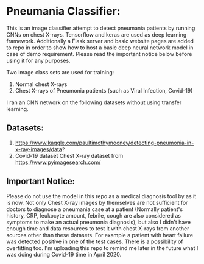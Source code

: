 # Pneumania Classifier:
This is an image classifier attempt to detect pneumania patients by running CNNs on chest X-rays.
Tensorflow and keras are used as deep learning framework. Additionally a Flask server and basic website pages are added to repo in order to show how to host a basic deep neural network model in case of demo requirement. Please read the important notice below before using it for any purposes.

Two image class sets are used for training: 
  1. Normal chest X-rays 
  2. Chest X-rays of Pneumonia patients (such as Viral Infection, Covid-19) 
  
I ran an CNN network on the following datasets without using transfer learning. 

## Datasets:
  1. https://www.kaggle.com/paultimothymooney/detecting-pneumonia-in-x-ray-images/data?
  2. Covid-19 dataset Chest X-ray dataset from https://www.pyimagesearch.com/ 

## Important Notice:
Please do not use the model in this repo as a medical diagnosis tool by as it is now. Not only Chest X-ray images by themselves are not sufficient for doctors to diagnose a pneumania case at a patient (Normally patient's history, CRP, leukocyte amount, febrile, cough are also considered as symptoms to make an actual pneumonia diagnosis), but also I didn't have enough time and data resources to test it with chest X-rays from another sources other than these datasets. For example a patient with heart failure was detected positive in one of the test cases. There is a possibility of overfitting too. I'm uploading this repo to remind me later in the future what I was doing during Covid-19 time in April 2020.
